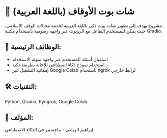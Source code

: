 # 🤖 شات بوت الأوقاف (باللغة العربية)

مشروع يهدف إلى تطوير شات بوت ذكي باللغة العربية لخدمة مجالات الوقف الإسلامي، حيث يمكن للمستخدم التفاعل مع الروبوت عبر واجهة رسومية باستخدام مكتبة Gradio.

## 🧠 الوظائف الرئيسية:
- استقبال أسئلة المستخدم عبر واجهة سهلة الاستخدام
- استخدام نموذج ذكاء اصطناعي للإجابة بطريقة ذكية
- إمكانية التشغيل عبر Google Colab باستخدام ngrok لرابط خارجي

## 🛠️ التقنيات:
Python, Gradio, Pyngrok, Google Colab

## 📌 المؤلف:
إبراهيم الزيلعي - ماجستير في الذكاء الاصطناعي